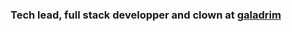 ### Tech lead, full stack developper and clown at [galadrim](https://galadrim.fr/)



<!-- ## Stats of my public github repos 

[![Top Langs](https://github-readme-stats.vercel.app/api/top-langs/?username=mle-moni&hide=css,html,handlebars)](https://github.com/anuraghazra/github-readme-stats)


## Languages that I used this year
<img src="https://wakatime.com/share/@92f00adb-bf2f-4c51-bf24-f7f5908eeee7/02e31efc-63c6-495d-9ae5-e735fdaac23f.svg">

## Time spent coding this month
<img src="https://wakatime.com/share/@92f00adb-bf2f-4c51-bf24-f7f5908eeee7/be52ee7a-f8b1-4ca7-a4c1-4f72f303c042.svg">

-->
